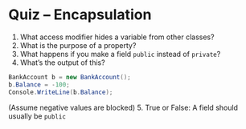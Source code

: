# Quiz – Encapsulation

1. What access modifier hides a variable from other classes?
2. What is the purpose of a property?
3. What happens if you make a field `public` instead of `private`?
4. What’s the output of this?
```csharp
BankAccount b = new BankAccount();
b.Balance = -100;
Console.WriteLine(b.Balance);
```
(Assume negative values are blocked)
5. True or False: A field should usually be `public`
